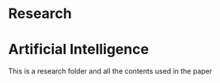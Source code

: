 # Research
<h1>Artificial Intelligence</h1>
This is a research folder and all the contents used in the paper
